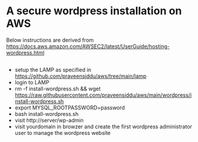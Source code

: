 # A secure wordpress installation on AWS

Below instructions are derived from https://docs.aws.amazon.com/AWSEC2/latest/UserGuide/hosting-wordpress.html

##
- setup the LAMP as specified in https://github.com/praveensiddu/aws/tree/main/lamp
- login to LAMP
- rm -f install-wordpress.sh && wget https://raw.githubusercontent.com/praveensiddu/aws/main/wordpress/install-wordpress.sh
- export MYSQL_ROOTPASSWORD=password
- bash install-wordpress.sh
- visit http://server/wp-admin
- visit yourdomain in browzer and create the first wordpress administrator user to manage the wordpress website
